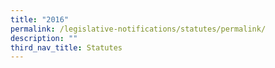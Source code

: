 ```yaml
---
title: "2016"
permalink: /legislative-notifications/statutes/permalink/
description: ""
third_nav_title: Statutes
---
```

